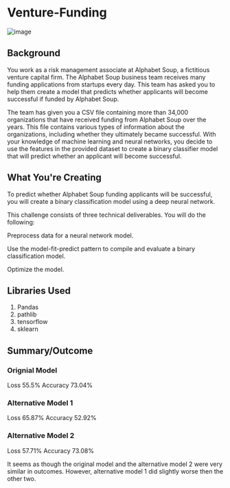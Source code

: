 # Venture-Funding



![image](https://github.com/ikafit808/Venture-Funding/assets/142754993/86eaa92a-fcf8-4cf6-b1b6-0d8c32bedc97)




## Background

You work as a risk management associate at Alphabet Soup, a fictitious venture capital firm. The Alphabet Soup business team receives many funding applications from startups every day. This team has asked you to help them create a model that predicts whether applicants will become successful if funded by Alphabet Soup.

The team has given you a CSV file containing more than 34,000 organizations that have received funding from Alphabet Soup over the years. This file contains various types of information about the organizations, including whether they ultimately became successful. With your knowledge of machine learning and neural networks, you decide to use the features in the provided dataset to create a binary classifier model that will predict whether an applicant will become successful.

## What You're Creating

To predict whether Alphabet Soup funding applicants will be successful, you will create a binary classification model using a deep neural network.

This challenge consists of three technical deliverables. You will do the following:

Preprocess data for a neural network model.

Use the model-fit-predict pattern to compile and evaluate a binary classification model.

Optimize the model.

## Libraries Used

1. Pandas
2. pathlib
3. tensorflow
4. sklearn


## Summary/Outcome

### Orignial Model
Loss 55.5%
Accuracy 73.04%

### Alternative Model 1
Loss 65.87%
Accuracy 52.92%

### Alternative Model 2
Loss 57.71%
Accuracy 73.08%

It seems as though the original model and the alternative model 2 were very similar in outcomes. However, alternative model 1 did slightly worse then the other two.






